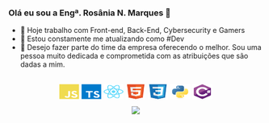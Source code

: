 ### Olá eu sou a Engª. Rosânia N. Marques 👋

- 🔭 Hoje trabalho com Front-end, Back-End, Cybersecurity e Gamers
- 🌱 Estou constamente me atualizando como #Dev
- 👯 Desejo fazer parte do time da empresa oferecendo o
melhor. Sou uma pessoa muito dedicada e comprometida
com as atribuições que são dadas a mim.

</p>
<div align='center'>
<a href="https://app.daily.dev/Rosania789"></a>
  <div align='center'>
 </div>

<div style="display: inline_block"><br>
  <img align="center" alt="Rafa-Js" height="30" width="40" src="https://raw.githubusercontent.com/devicons/devicon/master/icons/javascript/javascript-plain.svg">
  <img align="center" alt="Rafa-Ts" height="30" width="40" src="https://raw.githubusercontent.com/devicons/devicon/master/icons/typescript/typescript-plain.svg">
  <img align="center" alt="Rafa-React" height="30" width="40" src="https://raw.githubusercontent.com/devicons/devicon/master/icons/react/react-original.svg">
  <img align="center" alt="Rafa-HTML" height="30" width="40" src="https://raw.githubusercontent.com/devicons/devicon/master/icons/html5/html5-original.svg">
  <img align="center" alt="Rafa-CSS" height="30" width="40" src="https://raw.githubusercontent.com/devicons/devicon/master/icons/css3/css3-original.svg">
  <img align="center" alt="Rafa-Python" height="30" width="40" src="https://raw.githubusercontent.com/devicons/devicon/master/icons/python/python-original.svg">
  <img align="center" alt="Rafa-Csharp" height="30" width="40" src="https://raw.githubusercontent.com/devicons/devicon/master/icons/csharp/csharp-original.svg">
  
</div>
<p>
<p>
<p>

<picture>
<source
  srcset="https://github-readme-stats.vercel.app/api?username=Rosania789&show_icons=true&theme=dark"
  media="(prefers-color-scheme: dark)"
/>
<source
  srcset="https://github-readme-stats.vercel.app/api?username=Rosania789&show_icons=false"
  media="(prefers-color-scheme: light), (prefers-color-scheme: no-preference)"
/>
<img src="https://github-readme-stats.vercel.app/api?username=Rosania789&show_icons=true" />
</picture>
